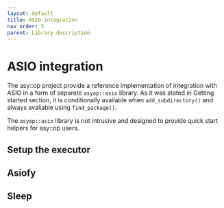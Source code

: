 ```yaml
---
layout: default
title: ASIO integration
nav_order: 5
parent: Library description
---
```

# ASIO integration
The asy::op project provide a reference implementation of integration with ASIO in a form of separete `asyop::asio` library. As it was stated in Getting started section, it is conditionally available when `add_subdirectory()` and always avaliable using `find_package()`.

The `asyop::asio` library is not intrusive and designed to provide quick start helpers for asy::op users.

## Setup the executor


## Asiofy

## Sleep

<!--stackedit_data:
eyJoaXN0b3J5IjpbMTQ4NzQ5MDE3MCwtMjA5NTQwMTMxM119
-->